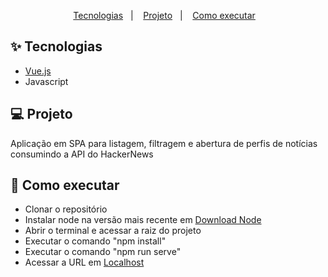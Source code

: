 <p align="center">
  <a href="#-tecnologias">Tecnologias</a>&nbsp;&nbsp;&nbsp;|&nbsp;&nbsp;&nbsp;
  <a href="#-projeto">Projeto</a>&nbsp;&nbsp;&nbsp;|&nbsp;&nbsp;&nbsp;
  <a href="#-como-executar">Como executar</a>&nbsp;&nbsp;&nbsp;
</p>

## ✨ Tecnologias

- [Vue.js](https://vuejs.org/)
- Javascript

## 💻 Projeto
Aplicação em SPA para listagem, filtragem e abertura de perfis de notícias consumindo a API do HackerNews

## 🚀 Como executar

- Clonar o repositório
- Instalar node na versão mais recente em <a href="https://nodejs.org/en/download/">Download Node</a>
- Abrir o terminal e acessar a raiz do projeto
- Executar o comando "npm install"
- Executar o comando "npm run serve"
- Acessar a URL em <a href="http://localhost:8080/">Localhost</a>
